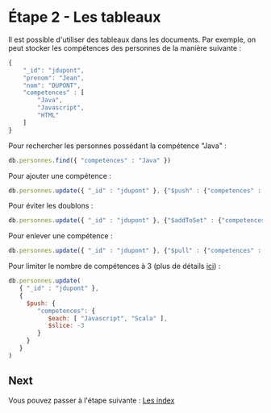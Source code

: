 # Étape 2 - Les tableaux

Il est possible d'utiliser des tableaux dans les documents. Par exemple, on peut stocker les compétences des personnes de la manière suivante :

```javascript
{
    "_id": "jdupont",
    "prenom": "Jean",
    "nom": "DUPONT",
    "competences" : [
        "Java",
        "Javascript",
        "HTML"
    ]
}
```

Pour rechercher les personnes possédant la compétence "Java" :

```javascript
db.personnes.find({ "competences" : "Java" })
```

Pour ajouter une compétence :

```javascript
db.personnes.update({ "_id" : "jdupont" }, {"$push" : {"competences" : "CSS"}})
```

Pour éviter les doublons :

```javascript
db.personnes.update({ "_id" : "jdupont" }, {"$addToSet" : {"competences" : "CSS"}})
```

Pour enlever une compétence :

```javascript
db.personnes.update({ "_id" : "jdupont" }, {"$pull" : {"competences" : "CSS"}})
```

Pour limiter le nombre de compétences à 3 (plus de détails [ici](https://docs.mongodb.com/manual/reference/operator/update/slice/#up._S_slice)) :
```javascript
db.personnes.update(
   { "_id" : "jdupont" },
   {
     $push: {
        "competences": {
           $each: [ "Javascript", "Scala" ],
           $slice: -3
        }
     }
   }
)
```

## Next

Vous pouvez passer à l'étape suivante : [Les index](./step-3.md)
